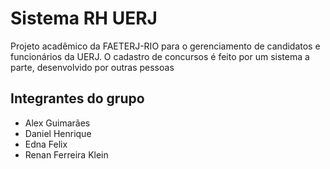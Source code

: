 # Sistema RH UERJ

Projeto acadêmico da FAETERJ-RIO para o gerenciamento de candidatos e funcionários da UERJ.
O cadastro de concursos é feito por um sistema a parte, desenvolvido por outras pessoas

## Integrantes do grupo 

 - Alex Guimarães
 - Daniel Henrique
 - Edna Felix
 - Renan Ferreira Klein
